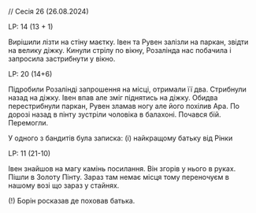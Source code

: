 

// Сесія 26 (26.08.2024)

LP: 14 (13 + 1)

Вирішили лізти на стіну маєтку. Івен та Рувен залізли на паркан, звідти на велику діжку. Кинули стрілу по вікну, Розалінда нас побачила і запросила застрибнути у вікно.

LP: 20 (14+6)

Підробили Розалінді запрошення на місці, отримали її два. Стрибнули назад на діжку. Івен впав але зміг піднятись на діжку. Обидва перестрибнули паркан, Рувен зламав ногу але його похілив Ара.
По дорозі назад в пінту зустріли чоловіка в балахоні. Почався бій. Перемогли. 

У одного з бандитів була записка:
(і) найкращому батьку від Рінки

LP: 11 (21-10)

Івен знайшов на магу камінь посилання. Він згорів у нього в руках. Пішли в Золоту Пінту. Зараз там немає місця тому переночуєм в нашому возі що зараз у стайнях.

(!) Борін росказав де поховав батька.

